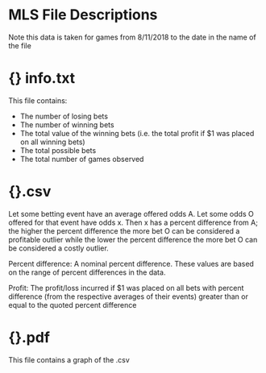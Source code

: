 # MLS File Descriptions

Note this data is taken for games from 8/11/2018 to the date in the name of the file

# {} info.txt

This file contains:
* The number of losing bets
* The number of winning bets
* The total value of the winning bets (i.e. the total profit if $1 was placed on all winning bets)
* The total possible bets
* The total number of games observed

# {}.csv

Let some betting event have an average offered odds A. Let some odds O offered for that event have odds x. Then x has a percent difference from A; the higher the percent difference the more bet O can be considered a profitable outlier while the lower the percent difference the more bet O can be considered a costly outlier.

Percent difference: A nominal percent difference. These values are based on the range of percent differences in the data.

Profit: The profit/loss incurred if $1 was placed on all bets with percent difference (from the respective averages of their events) greater than or equal to the quoted percent difference 

# {}.pdf

This file contains a graph of the .csv